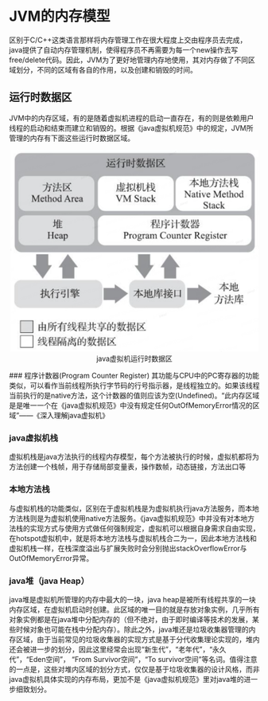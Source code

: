 # JVM的内存模型

区别于C/C++这类语言那样将内存管理工作在很大程度上交由程序员去完成，java提供了自动内存管理机制，使得程序员不再需要为每一个new操作去写free/delete代码。因此，JVM为了更好地管理内存地使用，其对内存做了不同区域划分，不同的区域有各自的作用，以及创建和销毁的时间。

## 运行时数据区
JVM中的内存区域，有的是随着虚拟机进程的启动一直存在，有的则是依赖用户线程的启动和结束而建立和销毁的。根据《java虚拟机规范》中的规定，JVM所管理的内存有下面这些运行时数据区域。
<p align='center'>
<img src='./imgs/JVM_MEMORY_MODULE.png' width='500'/></br>
java虚拟机运行时数据区
</p>
### 程序计数器(Program Counter Register)
其功能与CPU中的PC寄存器的功能类似，可以看作当前线程所执行字节码的行号指示器，是线程独立的。如果该线程当前执行的是native方法，这个计数器的值则应该为空(Undefined)。“此内存区域是是唯一一个在《java虚拟机规范》中没有规定任何OutOfMemoryError情况的区域”——《深入理解java虚拟机》

### java虚拟机栈
虚拟机栈是java方法执行的线程内存模型，每个方法被执行的时候，虚拟机都将为方法创建一个栈帧，用于存储局部变量表，操作数帧，动态链接，方法出口等

### 本地方法栈
与虚拟机栈的功能类似，区别在于虚拟机栈是为虚拟机执行java方法服务，而本地方法栈则是为虚拟机使用native方法服务。《java虚拟机规范》中并没有对本地方法栈的实现方式与使用方式做任何强制规定，虚拟机可以根据自身需求自由实现，在hotspot虚拟机中，就是将本地方法栈与虚拟机栈合二为一，因此本地方法栈和虚拟机栈一样，在栈深度溢出与扩展失败时会分别抛出stackOverflowError与OutOfMemoryError异常。

### java堆（java Heap）
java堆是虚拟机所管理的内存中最大的一块，java heap是被所有线程共享的一块内存区域，在虚拟机启动时创建。此区域的唯一目的就是存放对象实例，几乎所有对象实例都是在java堆中分配内存的（但不绝对，由于即时编译等技术的发展，某些时候对象也可能在栈中分配内存）。除此之外，java堆还是垃圾收集器管理的内存区域，由于当前常见的垃圾收集器的实现方式是基于分代收集理论实现的，堆内还会被进一步的划分，因此这里经常会出现“新生代”，“老年代”，“永久代”，“Eden空间”， “From Survivor空间”，“To survivor空间”等名词。值得注意的一点是，这些对堆内区域的划分方式，仅仅是基于垃圾收集器的设计风格，而非java虚拟机具体实现的内存布局，更加不是《java虚拟机规范》里对java堆的进一步细致划分。
 

